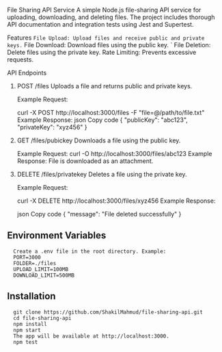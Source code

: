 File Sharing API Service
A simple Node.js file-sharing API service for uploading, downloading, and deleting files. The project includes thorough API documentation and integration tests using Jest and Supertest.

Features
  ` File Upload: Upload files and receive public and private keys.
  ` File Download: Download files using the public key.
  ` File Deletion: Delete files using the private key.
Rate Limiting: Prevents excessive requests.

API Endpoints
1. POST /files
Uploads a file and returns public and private keys.

    Example Request:
    
    curl -X POST http://localhost:3000/files -F "file=@/path/to/file.txt"
    Example Response:
    json
    Copy code
    {
      "publicKey": "abc123",
      "privateKey": "xyz456"
    }
   
3. GET /files/pubickey
Downloads a file using the public key.

    Example Request:
    curl -O http://localhost:3000/files/abc123
    Example Response:
    File is downloaded as an attachment.

3. DELETE /files/privatekey
Deletes a file using the private key.

    Example Request:
    
    curl -X DELETE http://localhost:3000/files/xyz456
    Example Response:
    
    json
    Copy code
    {
      "message": "File deleted successfully"
    }

## Environment Variables
      Create a .env file in the root directory. Example:
      PORT=3000
      FOLDER=./files
      UPLOAD_LIMIT=100MB
      DOWNLOAD_LIMIT=500MB
      
## Installation
      git clone https://github.com/ShakilMahmud/file-sharing-api.git
      cd file-sharing-api
      npm install
      npm start
      The app will be available at http://localhost:3000.
      npm test
